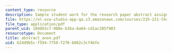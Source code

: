 ```yaml
---
content_type: resource
description: Sample student work for the research paper abstract assignment.
file: https://ol-ocw-studio-app-qa.s3.amazonaws.com/courses/21h-221-the-places-of-migration-in-united-states-history-fall-2006/624d9b5cf5947750f276b062c3cf4bfe_abstract_anon.pdf
file_type: application/pdf
parent_uid: 104893c7-980e-b3ba-6a64-cd1ac205f903
resourcetype: Document
title: abstract_anon.pdf
uid: 624d9b5c-f594-7750-f276-b062c3cf4bfe
---
```

